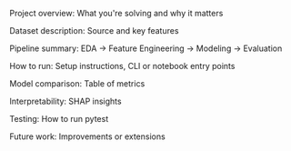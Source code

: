 Project overview: What you're solving and why it matters

Dataset description: Source and key features

Pipeline summary: EDA → Feature Engineering → Modeling → Evaluation

How to run: Setup instructions, CLI or notebook entry points

Model comparison: Table of metrics

Interpretability: SHAP insights

Testing: How to run pytest

Future work: Improvements or extensions
